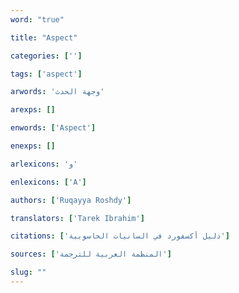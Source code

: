 ```yaml
---
word: "true"

title: "Aspect"

categories: ['']

tags: ['aspect']

arwords: 'وجهة الحدث'

arexps: []

enwords: ['Aspect']

enexps: []

arlexicons: 'و'

enlexicons: ['A']

authors: ['Ruqayya Roshdy']

translators: ['Tarek Ibrahim']

citations: ['دليل أكسفورد في السانيات الحاسوبية']

sources: ['المنظمة العربية للترجمة']

slug: ""
---
```

